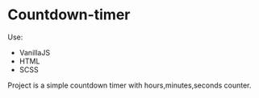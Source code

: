 # Countdown-timer

Use:

 - VanillaJS
 - HTML
 - SCSS

Project is a simple countdown timer with hours,minutes,seconds counter.